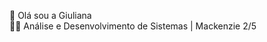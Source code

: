 👋 Olá sou a Giuliana <br>
👩‍💻 Análise e Desenvolvimento de Sistemas | Mackenzie 2/5
<div style="display: inline_block"><br>
<img align="center" heigth="30" width="40" scr="https://upload.wikimedia.org/wikipedia/commons/thumb/3/38/HTML5_Badge.svg/640px-HTML5_Badge.svg.png">
<img align="center" heigth="30" width="40" scr="![download (1)](https://github.com/Giiuliana/Giiuliana/assets/149834914/46ca8b09-c78a-4d39-af58-717edca0d2c6)

">
<img align="center" heigth="30" width="40" scr="https://cdn.jsdelivr.net/gh/devicons/devicon/icons/javascript/javascript-original.svg">
<img align="center" heigth="30" width="40" scr="https://cdn.jsdelivr.net/gh/devicons/devicon/icons/nodejs/nodejs-original-wordmark.svg">
<img align="center" heigth="30" width="40" scr="https://cdn.jsdelivr.net/gh/devicons/devicon/icons/nodejs/nodejs-original.svg">
<img align="center" heigth="30" width="40" scr="https://cdn.jsdelivr.net/gh/devicons/devicon/icons/canva/canva-original.svg">
</div>




